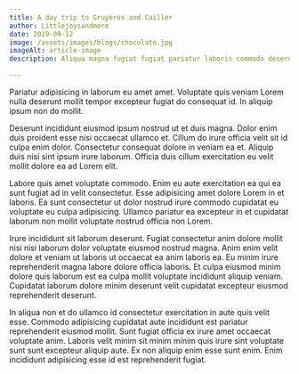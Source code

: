 ```yaml
---
title: A day trip to Gruyères and Cailler
author: Littlejoysandmore
date: 2019-09-12
image: /assets/images/blogs/chocolate.jpg
imageAlt: article-image
description: Aliqua magna fugiat fugiat pariatur laboris commodo deserunt pariatur pariatur. Nisi do id in esse mollit. Nulla tempor deserunt aliqua est sint excepteur. Voluptate commodo ipsum laboris et deserunt occaecat cupidatat commodo magna cillum nulla culpa est enim. Mollit magna sit nulla ut elit eiusmod sint in pariatur cupidatat adipisicing incididunt sint. Mollit laborum laboris non velit reprehenderit amet elit esse.

---
```


Pariatur adipisicing in laborum eu amet amet. Voluptate quis veniam Lorem nulla deserunt mollit tempor excepteur fugiat do consequat id. In aliquip ipsum non do mollit.

Deserunt incididunt eiusmod ipsum nostrud ut et duis magna. Dolor enim duis proident esse nisi occaecat ullamco et. Cillum do irure officia velit sit id culpa enim dolor. Consectetur consequat dolore in veniam ea et. Aliquip duis nisi sint ipsum irure laborum. Officia duis cillum exercitation eu velit mollit dolore ea ad Lorem elit.

Labore quis amet voluptate commodo. Enim eu aute exercitation ea qui ea sunt fugiat ad in velit consectetur. Esse adipisicing amet dolore Lorem in et laboris. Ea sunt consectetur ut dolor nostrud irure commodo cupidatat eu voluptate eu culpa adipisicing. Ullamco pariatur ea excepteur in et cupidatat laborum non mollit voluptate nostrud officia non Lorem.

Irure incididunt sit laborum deserunt. Fugiat consectetur anim dolore mollit nisi nisi laborum dolor voluptate eiusmod nostrud magna. Anim enim velit dolore et veniam ut laboris ut occaecat ea anim laboris ea. Eu minim irure reprehenderit magna labore dolore officia laboris. Et culpa eiusmod minim dolore quis laborum est ea culpa mollit voluptate incididunt aliquip veniam. Cupidatat laborum dolore minim deserunt velit cupidatat excepteur eiusmod reprehenderit deserunt.

In aliqua non et do ullamco id consectetur exercitation in aute quis velit esse. Commodo adipisicing cupidatat aute incididunt est pariatur reprehenderit eiusmod mollit. Sunt fugiat officia ex irure amet occaecat voluptate anim. Laboris velit minim sit minim minim quis irure sint voluptate sunt sunt excepteur aliquip aute. Ex non aliquip enim esse sunt enim. Enim incididunt adipisicing esse id est reprehenderit fugiat.